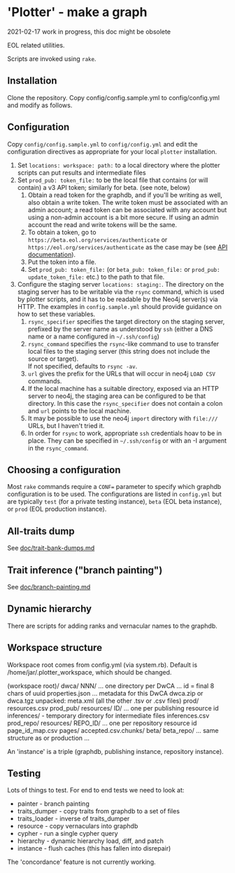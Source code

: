 # 'Plotter' - make a graph

2021-02-17  work in progress, this doc might be obsolete

EOL related utilities.

Scripts are invoked using `rake`.

## Installation

Clone the repository.  Copy config/config.sample.yml to config/config.yml
and modify as follows.

## Configuration

Copy `config/config.sample.yml` to `config/config.yml` and edit the
configuration directives as appropriate for your local `plotter`
installation.

 1. Set `locations: workspace: path:` to a local directory where the plotter scripts 
    can put results and intermediate files
 1. Set `prod_pub: token_file:` to be the local file that contains (or will contain)
    a v3 API token; similarly for beta.  (see note, below)
     1. Obtain a read token for the graphdb, and if you'll be writing as well, also obtain 
        a write token.  The write token must be associated with an admin account; a read 
        token can be associated with any account but using a non-admin account is a 
        bit more secure.  If using an admin account the read and write tokens will be the same.
     1. To obtain a token, go to
        `https://beta.eol.org/services/authenticate` or
        `https://eol.org/services/authenticate`
        as the case may be
        (see [API documentation](https://github.com/EOL/eol_website/blob/master/doc/api.md)).
     1. Put the token into a file.
     1. Set `prod_pub: token_file:` (or `beta_pub: token_file:` or `prod_pub: update_token_file:` 
        etc.) to the path to that file.
 1. Configure the staging server `locations: staging:`.  The directory on the 
        staging server has to be writable via the `rsync`
        command, which is used by plotter scripts,
        and it has to be readable by the Neo4j server(s) via HTTP.
        The examples in `config.sample.yml` should provide guidance on how to set these variables.
     1. `rsync_specifier` specifies the target directory on the staging server, prefixed by the
        server name as understood by `ssh` (either a DNS name or a name configured in
        `~/.ssh/config`)
     1. `rsync_command` specifies the `rsync`-like command to use to transfer local files
        to the staging server (this string does not include the source or target).  
        If not specified, defaults to `rsync -av`.
     1. `url` gives the prefix for the URLs that will occur in neo4j `LOAD CSV` commands.
     1. If the local machine has a suitable directory, exposed via an HTTP server to neo4j,
        the staging area can be configured to be that directory.  In this case the 
        `rsync_specifier` does not contain a colon and `url` points to the local machine.
     1. It may be possible to use the neo4j `import` directory with `file:///` URLs, but 
        I haven't tried it.
     1. In order for `rsync` to work,
        appropriate `ssh` credentials hoav to be in place.  They can be specified
        in `~/.ssh/config` or with an -I argument in the `rsync_command`.



## Choosing a configuration

Most `rake` commands require a `CONF=` parameter to specify which
graphdb configuration is to be used.  The configurations are listed in
`config.yml` but are typically `test` (for a private testing
instance), `beta` (EOL beta instance), or `prod` (EOL production
instance).

## All-traits dump

See [doc/trait-bank-dumps.md](doc/trait-bank-dumps.md)

## Trait inference ("branch painting")

See [doc/branch-painting.md](doc/branch-painting.md)

## Dynamic hierarchy

There are scripts for adding ranks and vernacular names to the graphdb.

## Workspace structure

Workspace root comes from config.yml (via system.rb).  Default
is /home/jar/.plotter_workspace, which should be changed.

  (workspace root)/
    dwca/
      NNN/  ... one directory per DwCA ... id = final 8 chars of uuid
        properties.json     ... metadata for this DwCA
        dwca.zip or dwca.tgz
        unpacked:
          meta.xml
          (all the other .tsv or .csv files)
    prod/
      resources.csv
    prod_pub/
      resources/
        ID/  ... one per publishing resource id
          inferences/     - temporary directory for intermediate files
            inferences.csv
    prod_repo/
      resources/
        REPO_ID/  ... one per repository resource id
          page_id_map.csv
          pages/
            accepted.csv.chunks/
    beta/
    beta_repo/
      ... same structure as or production ...

An 'instance' is a triple (graphdb, publishing instance, repository instance).

## Testing

Lots of things to test.  For end to end tests we need to look at:

* painter - branch painting
* traits_dumper - copy traits from graphdb to a set of files
* traits_loader - inverse of traits_dumper
* resource - copy vernaculars into graphdb
* cypher - run a single cypher query
* hierarchy - dynamic hierarchy load, diff, and patch
* instance - flush caches (this has fallen into disrepair)

The 'concordance' feature is not currently working.
